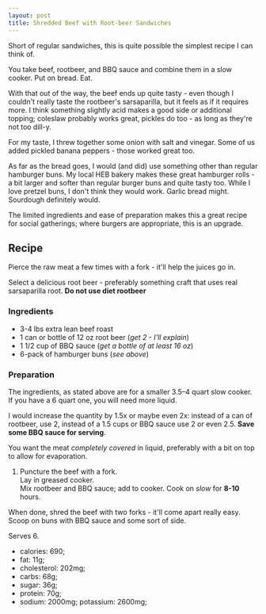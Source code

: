 ```yaml
---
layout: post
title: Shredded Beef with Root-beer Sandwiches
---
```


Short of regular sandwiches,
this is quite possible the simplest recipe I can think of.

You take beef, rootbeer, and BBQ sauce and combine them in
a slow cooker. Put on bread. Eat.

With that out of the way, the beef ends up quite tasty -
even though I couldn't really taste the rootbeer's sarsaparilla,
but it feels as if it requires more. I think something slightly
acid makes a good side or additional topping; coleslaw probably
works great, pickles do too - as long as they're not too dill-y.

For my taste, I threw together some onion with salt and vinegar.
Some of us added pickled banana peppers - those worked great too.

As far as the bread goes, I would (and did) use something other
than regular hamburger buns. My local HEB bakery makes these
great hamburger rolls - a bit larger and softer than regular
burger buns and quite tasty too. While I love pretzel buns,
I don't think they would work. Garlic bread might. Sourdough
definitely would.

The limited ingredients and ease of preparation makes
this a great recipe for social gatherings; where burgers
are appropriate, this is an upgrade.

## Recipe

Pierce the raw meat a few times with a fork - it'll help the juices
go in.

Select a delicious root beer - preferably something craft
that uses real sarsaparilla root. **Do not use diet rootbeer**

### Ingredients

* 3-4 lbs extra lean beef roast
* 1 can or bottle of 12 oz root beer (*get 2 - I'll explain*)
* 1 1/2 cup of BBQ sauce (*get a bottle of at least 16 oz*)
* 6-pack of hamburger buns (*see above*)

### Preparation

The ingredients, as stated above are for a smaller 3.5–4 quart
slow cooker. If you have a 6 quart one, you will need more liquid.

I would increase the quantity by 1.5x or maybe even 2x: instead
of a can of rootbeer, use 2, instead of a 1.5 cups or BBQ sauce
use 2 or even 2.5. **Save some BBQ sauce for serving**.

You want the meat *completely covered* in liquid, preferably
with a bit on top to allow for evaporation.

1. Puncture the beef with a fork.  
   Lay in greased cooker.  
   Mix rootbeer and BBQ sauce; add to cooker.
   Cook on *slow* for **8-10** hours.  

When done, shred the beef with two forks - it'll come apart really
easy. Scoop on buns with BBQ sauce and some sort of side.

Serves 6.

* calories: 690;
* fat: 11g;
* cholesterol: 202mg;
* carbs: 68g;
* sugar: 36g;
* protein: 70g;
* sodium: 2000mg; potassium: 2600mg;

